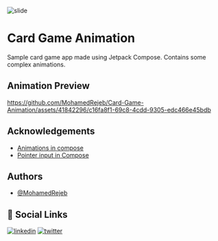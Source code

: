 ![slide](https://github.com/MohamedRejeb/Card-Game-Animation/assets/41842296/2a6848da-05e2-4208-83de-ccdd670574bc)
# Card Game Animation

Sample card game app made using Jetpack Compose. Contains some complex animations.

## Animation Preview

https://github.com/MohamedRejeb/Card-Game-Animation/assets/41842296/c16fa8f1-69c8-4cdd-9305-edc466e45bdb


## Acknowledgements

- [Animations in compose](https://developer.android.com/jetpack/compose/animation/introduction)
- [Pointer input in Compose](https://developer.android.com/jetpack/compose/touch-input/pointer-input)


## Authors

- [@MohamedRejeb](https://www.github.com/MohamedRejeb)


## 🔗 Social Links
[![linkedin](https://img.shields.io/badge/linkedin-0A66C2?style=for-the-badge&logo=linkedin&logoColor=white)](https://www.linkedin.com/in/MohamedRejeb/)
[![twitter](https://img.shields.io/badge/twitter-1DA1F2?style=for-the-badge&logo=twitter&logoColor=white)](https://www.twitter.com/MohamadRejeb/)
